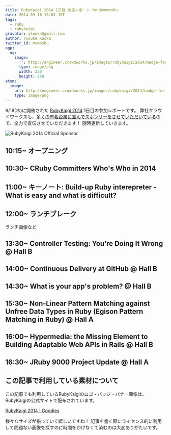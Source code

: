 ```yaml
---
title: RubyKaigi 2014 1日目 参加レポート by @mumoshu
date: 2014-09-16 15:03 JST
tags:
  - ruby
  - rubykaigi
gravatar: ykuoka@gmail.com
author: Yusuke Kuoka
twitter_id: mumoshu
ogp:
  og:
    image:
      '': http://engineer.crowdworks.jp/images/rubykaigi/2014/badge-for-official-sponsor@2x.png
      type: image/png
      width: 250
      height: 250
atom:
  image:
    url: http://engineer.crowdworks.jp/images/rubykaigi/2014/badge-for-official-sponsor@2x.png
    type: image/png
---
```


9/18(木)に開催された [RubyKaigi 2014](http://rubykaigi.org/2014) 1日目の参加レポートです。
弊社クラウドワークスも、[多くの有名企業に並んでスポンサーをさせていただいている](http://rubykaigi.org/2014/sponsors)ので、全力で宣伝させていただきます！
随時更新していきます。

![RubyKaigi 2014 Official Sponsor](rubykaigi/2014/badge-for-official-sponsor@2x.png "クラウドワークスはRubyKaigi 2014のオフィシャルスポンサーです!")

## 10:15~ オープニング

## 10:30~ CRuby Committers Who's Who in 2014

## 11:00~ キーノート: Build-up Ruby interepreter - What is easy and what is difficult?

## 12:00~ ランチブレーク

ランチ画像など

## 13:30~ Controller Testing: You’re Doing It Wrong @ Hall B

## 14:00~ Continuous Delivery at GitHub @ Hall B

## 14:30~ What is your app's problem? @ Hall B

## 15:30~ Non-Linear Pattern Matching against Unfree Data Types in Ruby (Egison Pattern Matching in Ruby) @ Hall A

## 16:00~ Hypermedia: the Missing Element to Building Adaptable Web APIs in Rails @ Hall B

## 16:30~  JRuby 9000 Project Update @ Hall A

## この記事で利用している素材について

この記事でも利用しているRubyKaigiのロゴ・バッジ・バナー画像は、RubyKaigiの公式サイトで配布されています。

[RubyKaigi 2014 | Goodies](http://rubykaigi.org/2014/goodies)

様々なサイズが揃っていて嬉しいですね！
記事を書く際にライセンス的に利用して問題ない画像を探すのに時間をかけなくて済むのは大変ありがたいです。
